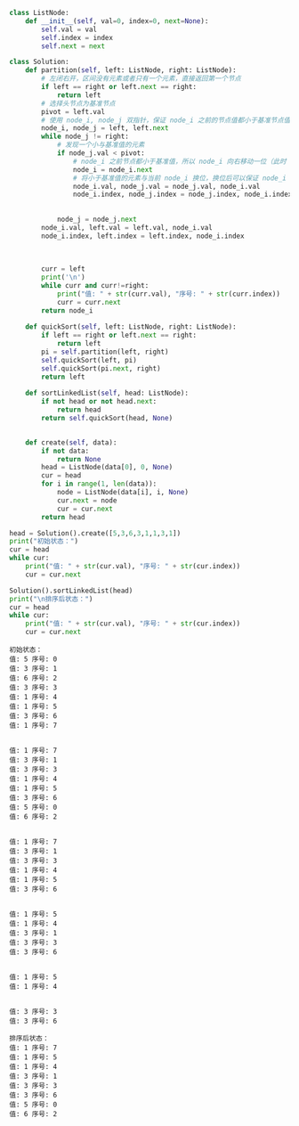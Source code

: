 ```python
class ListNode:
    def __init__(self, val=0, index=0, next=None):
        self.val = val
        self.index = index
        self.next = next

class Solution:
    def partition(self, left: ListNode, right: ListNode):
        # 左闭右开，区间没有元素或者只有一个元素，直接返回第一个节点
        if left == right or left.next == right:
            return left
        # 选择头节点为基准节点
        pivot = left.val
        # 使用 node_i, node_j 双指针，保证 node_i 之前的节点值都小于基准节点值，node_i 与 node_j 之间的节点值都大于等于基准节点值
        node_i, node_j = left, left.next
        while node_j != right:
            # 发现一个小与基准值的元素
            if node_j.val < pivot:
                # node_i 之前节点都小于基准值，所以 node_i 向右移动一位（此时 node_i 节点值大于等于基准节点值）
                node_i = node_i.next
                # 将小于基准值的元素与当前 node_i 换位，换位后可以保证 node_i 之前的节点都小于基准节点值
                node_i.val, node_j.val = node_j.val, node_i.val
                node_i.index, node_j.index = node_j.index, node_i.index
                
                
            node_j = node_j.next
        node_i.val, left.val = left.val, node_i.val
        node_i.index, left.index = left.index, node_i.index
        
        
        
        curr = left
        print('\n')
        while curr and curr!=right:
            print("值: " + str(curr.val), "序号: " + str(curr.index))
            curr = curr.next
        return node_i
    
    def quickSort(self, left: ListNode, right: ListNode):
        if left == right or left.next == right:
            return left
        pi = self.partition(left, right)
        self.quickSort(left, pi)
        self.quickSort(pi.next, right)
        return left
    
    def sortLinkedList(self, head: ListNode):
        if not head or not head.next:
            return head
        return self.quickSort(head, None)
    

    def create(self, data):
        if not data:
            return None
        head = ListNode(data[0], 0, None)
        cur = head
        for i in range(1, len(data)):
            node = ListNode(data[i], i, None)
            cur.next = node
            cur = cur.next
        return head

head = Solution().create([5,3,6,3,1,1,3,1])
print("初始状态：")
cur = head
while cur:
    print("值: " + str(cur.val), "序号: " + str(cur.index))
    cur = cur.next

Solution().sortLinkedList(head)
print("\n排序后状态：")
cur = head
while cur:
    print("值: " + str(cur.val), "序号: " + str(cur.index))
    cur = cur.next
```

    初始状态：
    值: 5 序号: 0
    值: 3 序号: 1
    值: 6 序号: 2
    值: 3 序号: 3
    值: 1 序号: 4
    值: 1 序号: 5
    值: 3 序号: 6
    值: 1 序号: 7
    
    
    值: 1 序号: 7
    值: 3 序号: 1
    值: 3 序号: 3
    值: 1 序号: 4
    值: 1 序号: 5
    值: 3 序号: 6
    值: 5 序号: 0
    值: 6 序号: 2
    
    
    值: 1 序号: 7
    值: 3 序号: 1
    值: 3 序号: 3
    值: 1 序号: 4
    值: 1 序号: 5
    值: 3 序号: 6
    
    
    值: 1 序号: 5
    值: 1 序号: 4
    值: 3 序号: 1
    值: 3 序号: 3
    值: 3 序号: 6
    
    
    值: 1 序号: 5
    值: 1 序号: 4
    
    
    值: 3 序号: 3
    值: 3 序号: 6
    
    排序后状态：
    值: 1 序号: 7
    值: 1 序号: 5
    值: 1 序号: 4
    值: 3 序号: 1
    值: 3 序号: 3
    值: 3 序号: 6
    值: 5 序号: 0
    值: 6 序号: 2
    


```python

```

